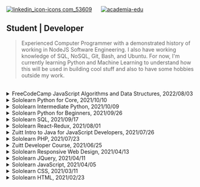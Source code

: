 [![linkedin_icon-icons com_53609](https://user-images.githubusercontent.com/69438999/196654865-7021d2e7-0070-49dd-a3b0-407206823857.png)](https://www.linkedin.com/in/kentlouisegtonino/) &nbsp;&nbsp;&nbsp;&nbsp; [![academia-edu](https://user-images.githubusercontent.com/69438999/196661598-cf639d32-5bce-43ec-a6e2-044f6b3dfeb9.png)](https://independent.academia.edu/kentlouisegtonino)

## Student | Developer
> Experienced Computer Programmer with a demonstrated history of working in NodeJS Software Engineering. I also have working knowledge of SQL, NoSQL, Git, Bash, and Ubuntu. For now, I'm currently learning Python and Machine Learning to understand how this will be used in building cool stuff and also to have some hobbies outside my work.

<br />

<details>
<summary>FreeCodeCamp JavaScript Algorithms and Data Structures, 2022/08/03</summary>
https://www.freecodecamp.org/certification/kentlouisetonino/javascript-algorithms-and-data-structures
</details>

<details>
<summary>Sololearn Python for Core, 2021/10/10</summary>
https://www.sololearn.com/certificates/CT-UOJ7MU3L
</details>

<details>
<summary>Sololearn Intermediate Python, 2021/10/09</summary>
https://www.sololearn.com/certificates/CT-LINAPDZ2
</details>

<details>
<summary>Sololearn Python for Beginners, 2021/09/26</summary>
https://www.sololearn.com/certificates/CT-THPHVBQX
</details>

<details>
<summary>Sololearn SQL, 2021/09/17</summary>
https://www.sololearn.com/certificates/CT-OYPTHJVE
</details>

<details>
<summary>Sololearn React-Redux, 2021/08/01</summary>
https://www.sololearn.com/certificates/CT-BDZB6GLV
</details>

<details>
<summary>Zuitt Intro to Java for JavaScript Developers, 2021/07/26</summary>
https://share.zertify.zuitt.co/certificate/dc3368df-b091-47e1-9bc9-e83e0d31bd77/
</details>

<details>
<summary>Sololearn PHP, 2021/07/23</summary>
https://www.sololearn.com/certificates/CT-K6KUNZPR
</details>

<details>
<summary>Zuitt Developer Course, 2021/06/25</summary>
https://share.zertify.zuitt.co/certificate/f34711fa-603a-437f-8869-77067de5f7fd/
</details>

<details>
<summary>Sololearn Responsive Web Design, 2021/04/13</summary>
https://www.sololearn.com/certificates/CT-7IGP6UKW
</details>

<details>
<summary>Sololearn JQuery, 2021/04/11</summary>
https://www.sololearn.com/certificates/CT-DUI5SMHW
</details>

<details>
<summary>Sololearn JavaScript, 2021/04/05</summary>
https://www.sololearn.com/certificates/CT-TGX5B996
</details>

<details>
<summary>Sololearn CSS, 2021/03/11</summary>
https://www.sololearn.com/certificates/CT-OZUWDTZB
</details>

<details>
<summary>Sololearn HTML, 2021/02/23</summary>
https://www.sololearn.com/certificates/CT-MKBL8ITD
</details>
